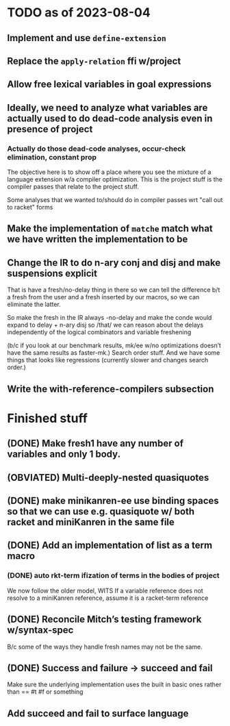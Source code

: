 # TODO as of 2023-08-04

## Implement and use `define-extension`

## Replace the `apply-relation` ffi w/project

## Allow free lexical variables in goal expressions

## Ideally, we need to analyze what variables are actually used to do dead-code analysis even in presence of project

### Actually do those dead-code analyses, occur-check elimination, constant prop

The objective here is to show off a place where you see the mixture of a language extension w/a compiler optimization.
This is the project stuff is the compiler passes that relate to the project stuff. 

Some analyses that we wanted to/should do in compiler passes wrt "call out to racket" forms 

## Make the implementation of `matche` match what we have written the implementation to be

## Change the IR to do n-ary conj and disj and make suspensions explicit 

That is have a fresh/no-delay thing in there so we can tell the difference b/t a fresh from the user and a fresh inserted by our macros, so we can eliminate the latter.

So make the fresh in the IR always -no-delay and make the conde would expand to delay + n-ary disj so /that/ we can reason about the delays independently of the logical combinators and variable freshening

(b/c if you look at our benchmark results, mk/ee w/no optimizations doesn’t have the same results as faster-mk.) Search order stuff. And we have some things that looks like regressions (currently slower and changes search order.)

## Write the with-reference-compilers subsection 

# Finished stuff

## (DONE) Make fresh1 have any number of variables and only 1 body.

## (OBVIATED) Multi-deeply-nested quasiquotes 

## (DONE) make minikanren-ee use binding spaces so that we can use e.g. quasiquote w/ both racket and miniKanren in the same file

## (DONE) Add an implementation of list as a term macro 

### (DONE) auto rkt-term ifization of terms in the bodies of project

We now follow the older model, WITS
If a variable reference does not resolve to a miniKanren reference, assume it is a racket-term reference

## (DONE) Reconcile Mitch’s testing framework w/syntax-spec

B/c some of the ways they handle fresh names may not be the same.

## (DONE) Success and failure -> succeed and fail

Make sure the underlying implementation uses the built in basic ones rather than == #t #f or something


## Add succeed and fail to surface language
